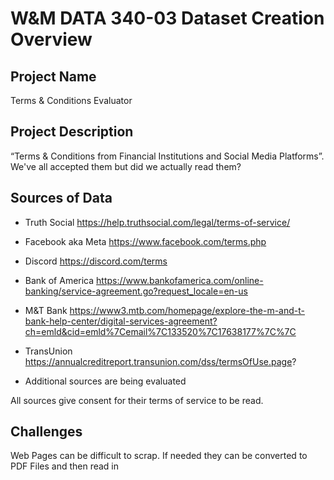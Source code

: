 # W&M DATA 340-03 Dataset Creation Overview

## Project Name 

Terms & Conditions Evaluator 

## Project Description

“Terms & Conditions from Financial Institutions and Social Media Platforms”. We've all accepted them but did we actually read them? 


## Sources of Data

* Truth Social
https://help.truthsocial.com/legal/terms-of-service/

* Facebook aka Meta
https://www.facebook.com/terms.php

* Discord
https://discord.com/terms

* Bank of America
https://www.bankofamerica.com/online-banking/service-agreement.go?request_locale=en-us

* M&T Bank
https://www3.mtb.com/homepage/explore-the-m-and-t-bank-help-center/digital-services-agreement?ch=emld&cid=emld%7Cemail%7C133520%7C17638177%7C%7C

* TransUnion
https://annualcreditreport.transunion.com/dss/termsOfUse.page?

* Additional sources are being evaluated

All sources give consent for their terms of service to be read. 


## Challenges

Web Pages can be difficult to scrap. If needed they can be converted to PDF Files and then read in
